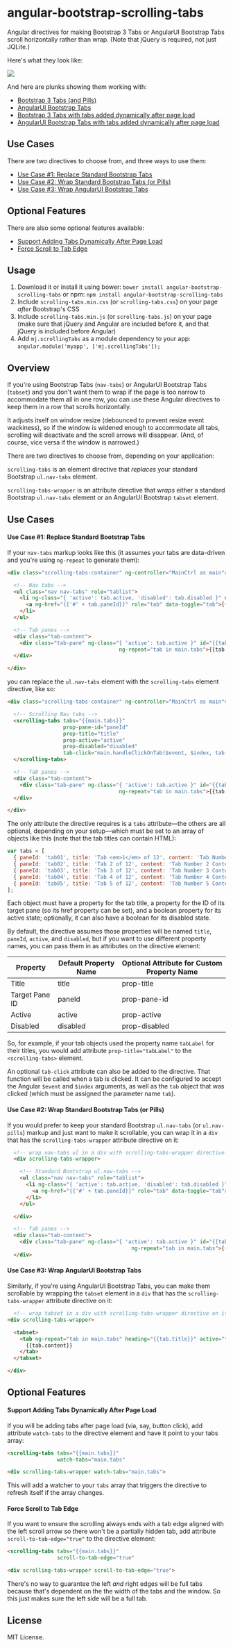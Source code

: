 angular-bootstrap-scrolling-tabs
================================

Angular directives for making Bootstrap 3 Tabs or AngularUI Bootstrap Tabs scroll horizontally rather than wrap. (Note that jQuery is required, not just JQLite.)

Here's what they look like:

![](https://raw.githubusercontent.com/mikejacobson/angular-bootstrap-scrolling-tabs/master/st-screenshot1.png)


And here are plunks showing them working with:

* <a href="http://plnkr.co/edit/wx9JfgGTRi06f1wY3pmP?p=preview" target="_blank">Bootstrap 3 Tabs (and Pills)</a>
* <a href="http://plnkr.co/edit/YVWwiTIls5nZmTVWwpXA?p=preview" target="_blank">AngularUI Bootstrap Tabs</a>
* <a href="http://plnkr.co/edit/1w2Pb67phVHHzmbpokRx?p=preview" target="_blank">Bootstrap 3 Tabs with tabs added dynamically after page load</a>
* <a href="http://plnkr.co/edit/giluLLv6VY5ON0A6HFna?p=preview" target="_blank">AngularUI Bootstrap Tabs with tabs added dynamically after page load</a>

Use Cases
---------
There are two directives to choose from, and three ways to use them:
* [Use Case #1: Replace Standard Bootstrap Tabs](#uc1)
* [Use Case #2: Wrap Standard Bootstrap Tabs (or Pills)](#uc2)
* [Use Case #3: Wrap AngularUI Bootstrap Tabs](#uc3)


Optional Features
-----------------
There are also some optional features available:
* [Support Adding Tabs Dynamically After Page Load](#ft1)
* [Force Scroll to Tab Edge](#ft2)



Usage
-----
1. Download it or install it using bower: `bower install angular-bootstrap-scrolling-tabs` or npm: `npm install angular-bootstrap-scrolling-tabs`
2. Include `scrolling-tabs.min.css` (or `scrolling-tabs.css`) on your page *after* Bootstrap's CSS
3. Include `scrolling-tabs.min.js` (or `scrolling-tabs.js`) on your page (make sure that jQuery and Angular are included before it, and that jQuery is included before Angular)
4. Add `mj.scrollingTabs` as a module dependency to your app: `angular.module('myapp', ['mj.scrollingTabs']);`




Overview
--------
If you're using Bootstrap Tabs (`nav-tabs`) or AngularUI Bootstrap Tabs (`tabset`) and you don't want them to wrap if the page is too narrow to accommodate them all in one row, you can use these Angular directives to keep them in a row that scrolls horizontally.

It adjusts itself on window resize (debounced to prevent resize event wackiness), so if the window is widened enough to accommodate all tabs, scrolling will deactivate and the scroll arrows will disappear. (And, of course, vice versa if the window is narrowed.)

There are two directives to choose from, depending on your application:

`scrolling-tabs` is an element directive that *replaces* your standard Bootstrap `ul.nav-tabs` element.

`scrolling-tabs-wrapper` is an attribute directive that *wraps* either a standard Bootstrap `ul.nav-tabs` element or an AngularUI Bootstrap `tabset` element.


Use Cases
---------
#### <a id="uc1"></a>Use Case #1: Replace Standard Bootstrap Tabs

If your `nav-tabs` markup looks like this (it assumes your tabs are data-driven and you're using `ng-repeat` to generate them):
```html
<div class="scrolling-tabs-container" ng-controller="MainCtrl as main">

  <!-- Nav tabs -->
  <ul class="nav nav-tabs" role="tablist">
    <li ng-class="{ 'active': tab.active, 'disabled': tab.disabled }" ng-repeat="tab in main.tabs">
      <a ng-href="{{'#' + tab.paneId}}" role="tab" data-toggle="tab">{{tab.title}}</a>
    </li>
  </ul>

  <!-- Tab panes -->
  <div class="tab-content">
    <div class="tab-pane" ng-class="{ 'active': tab.active }" id="{{tab.paneId}}"
                                    ng-repeat="tab in main.tabs">{{tab.content}}</div>
  </div>

</div>
```

you can replace the `ul.nav-tabs` element with the `scrolling-tabs` element directive, like so:
```html
<div class="scrolling-tabs-container" ng-controller="MainCtrl as main">

  <!-- Scrolling Nav tabs -->
  <scrolling-tabs tabs="{{main.tabs}}"
                  prop-pane-id="paneId"
                  prop-title="title"
                  prop-active="active"
                  prop-disabled="disabled"
                  tab-click="main.handleClickOnTab($event, $index, tab);">
  </scrolling-tabs>

  <!-- Tab panes -->
  <div class="tab-content">
    <div class="tab-pane" ng-class="{ 'active': tab.active }" id="{{tab.paneId}}"
                                    ng-repeat="tab in main.tabs">{{tab.content}}</div>
  </div>

</div>
```


The only attribute the directive requires is a `tabs` attribute&mdash;the others are all optional, depending on your setup&mdash;which must be set to an array of objects like this (note that the tab titles can contain HTML):
```javascript
var tabs = [
  { paneId: 'tab01', title: 'Tab <em>1</em> of 12', content: 'Tab Number 1 Content', active: true, disabled: false },
  { paneId: 'tab02', title: 'Tab 2 of 12', content: 'Tab Number 2 Content', active: false, disabled: false },
  { paneId: 'tab03', title: 'Tab 3 of 12', content: 'Tab Number 3 Content', active: false, disabled: false },
  { paneId: 'tab04', title: 'Tab 4 of 12', content: 'Tab Number 4 Content', active: false, disabled: false },
  { paneId: 'tab05', title: 'Tab 5 of 12', content: 'Tab Number 5 Content', active: false, disabled: false }
];

```

Each object must have a property for the tab title, a property for the ID of its target pane (so its href property can be set), and a boolean property for its active state; optionally, it can also have a boolean for its disabled state.

By default, the directive assumes those properties will be named `title`, `paneId`, `active`, and `disabled`, but if you want to use different property names, you can pass them in as attributes on the directive element:


| Property | Default Property Name | Optional Attribute for Custom Property Name |
| -------- | ------------ | ----------------------- |
| Title    | title | prop-title |
| Target Pane ID | paneId | prop-pane-id |
| Active | active | prop-active |
| Disabled | disabled | prop-disabled |


So, for example, if your tab objects used the property name `tabLabel` for their titles, you would add attribute `prop-title="tabLabel"` to the `<scrolling-tabs>` element.


An optional `tab-click` attribute can also be added to the directive. That function will be called when a tab is clicked. It can be configured to accept the Angular `$event` and `$index` arguments, as well as the `tab` object that was clicked (which must be assigned the parameter name `tab`).




#### <a id="uc2"></a>Use Case #2: Wrap Standard Bootstrap Tabs (or Pills)

If you would prefer to keep your standard Bootstrap `ul.nav-tabs` (or `ul.nav-pills`) markup and just want to make it scrollable, you can wrap it in a `div` that has the `scrolling-tabs-wrapper` attribute directive on it:

```html
  <!-- wrap nav-tabs ul in a div with scrolling-tabs-wrapper directive on it -->
  <div scrolling-tabs-wrapper>

    <!-- Standard Bootstrap ul.nav-tabs -->
    <ul class="nav nav-tabs" role="tablist">
      <li ng-class="{ 'active': tab.active, 'disabled': tab.disabled }" ng-repeat="tab in main.tabs">
        <a ng-href="{{'#' + tab.paneId}}" role="tab" data-toggle="tab">{{tab.title}}</a>
      </li>
    </ul>

  </div>

  <!-- Tab panes -->
  <div class="tab-content">
    <div class="tab-pane" ng-class="{ 'active': tab.active }" id="{{tab.paneId}}"
                                        ng-repeat="tab in main.tabs">{{tab.content}}</div>
  </div>
```



#### <a id="uc3"></a>Use Case #3: Wrap AngularUI Bootstrap Tabs

Similarly, if you're using AngularUI Bootstrap Tabs, you can make them scrollable by wrapping the `tabset` element in a `div` that has the `scrolling-tabs-wrapper` attribute directive on it:

```html
  <!-- wrap tabset in a div with scrolling-tabs-wrapper directive on it -->
<div scrolling-tabs-wrapper>

  <tabset>
    <tab ng-repeat="tab in main.tabs" heading="{{tab.title}}" active="tab.active" disabled="tab.disabled">
      {{tab.content}}
    </tab>
  </tabset>

</div>
```




Optional Features
-----------------

#### <a id="ft1"></a>Support Adding Tabs Dynamically After Page Load

If you will be adding tabs after page load (via, say, button click), add attribute `watch-tabs` to the directive element and have it point to your tabs array:

```html
<scrolling-tabs tabs="{{main.tabs}}"
                watch-tabs="main.tabs"
```

```html
<div scrolling-tabs-wrapper watch-tabs="main.tabs">
```

This will add a watcher to your `tabs` array that triggers the directive to refresh itself if the array changes.


#### <a id="ft2"></a>Force Scroll to Tab Edge

If you want to ensure the scrolling always ends with a tab edge aligned with the left scroll arrow so there won't be a partially hidden tab, add attribute `scroll-to-tab-edge="true"` to the directive element:

```html
<scrolling-tabs tabs="{{main.tabs}}"
                scroll-to-tab-edge="true"
```

```html
<div scrolling-tabs-wrapper scroll-to-tab-edge="true">
```

There's no way to guarantee the left *and* right edges will be full tabs because that's dependent on the the width of the tabs and the window. So this just makes sure the left side will be a full tab.



License
-------
MIT License.

